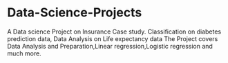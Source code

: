 # Data-Science-Projects
A Data science Project on Insurance Case study. Classification on diabetes prediction  data, Data Analysis on Life expectancy data
The Project covers Data Analysis and Preparation,Linear regression,Logistic regression and much more.
